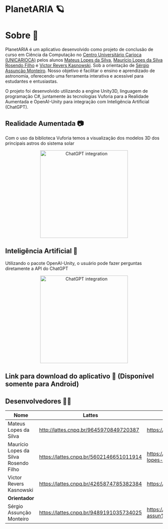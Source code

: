 # PlanetARIA 🪐

# Sobre 📖

PlanetARIA é um aplicativo desenvolvido como projeto de conclusão de curso em Ciência da Computação no [Centro Universitário Carioca (UNICARIOCA)](https://unicarioca.edu.br/) pelos alunos [Mateus Lopes da Silva](https://www.linkedin.com/in/mateusdesu/), [Maurício Lopes da Silva Rosendo Filho](https://www.linkedin.com/in/maur%C3%ADcio-lopes-1997b1255/) e [Victor Revers Kasnowski](https://www.linkedin.com/in/victorreverskasnowski/). Sob a orientação de [Sérgio Assunção Monteiro](https://www.linkedin.com/in/sergio-assun%C3%A7%C3%A3o-monteiro-b781897b/). Nosso objetivo é facilitar o ensino e aprendizado de astronomia, oferecendo uma ferramenta interativa e acessível para estudantes e entusiastas.

O projeto foi desenvolvido utilizando a engine Unity3D, linguagem de programação C#, juntamente às tecnologias Vuforia para a Realidade Aumentada e OpenAI-Unity para integração com Inteligência Artificial (ChatGPT).

## Realidade Aumentada 📷

Com o uso da biblioteca Vuforia temos a visualização dos modelos 3D dos principais astros do sistema solar

<p align="center">
    <img src="https://i.pinimg.com/736x/57/6c/98/576c988f0aa157170eb5786087edf7a8.jpg" alt="ChatGPT integration" width="280"/>
</p>

## Inteligência Artificial 🤖

Utilizando o pacote OpenAI-Unity, o usuário pode fazer perguntas diretamente a API do ChatGPT

<p align="center">
  <img src="https://i.pinimg.com/736x/57/6c/98/576c988f0aa157170eb5786087edf7a8.jpg" alt="ChatGPT integration" width="280"/>
</p>

## Link para download do aplicativo 🔭 (Disponível somente para Android)

<a src="google.com"/>

## Desenvolvedores 🧑‍💻

| **Nome**                              | **Lattes**                              | **Linkedin**                                                             |
| ------------------------------------- | --------------------------------------- | ------------------------------------------------------------------------ |
| Mateus Lopes da Silva                 | http://lattes.cnpq.br/9645970849720387  | https://www.linkedin.com/in/mateusdesu/                                  |
| Maurício Lopes da Silva Rosendo Filho | https://lattes.cnpq.br/5602146651011914 | https://www.linkedin.com/in/maur%C3%ADcio-lopes-1997b1255/               |
| Victor Revers Kasnowski               | https://lattes.cnpq.br/4265874785382384 | https://www.linkedin.com/in/victorreverskasnowski/                       |
| **Orientador**                        |                                         |                                                                          |
| Sérgio Assunção Monteiro              | https://lattes.cnpq.br/9489191035734025 | https://www.linkedin.com/in/sergio-assun%C3%A7%C3%A3o-monteiro-b781897b/ |
